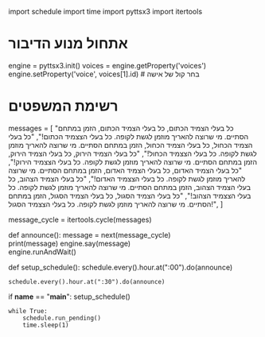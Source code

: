 import schedule
import time
import pyttsx3
import itertools

# אתחול מנוע הדיבור
engine = pyttsx3.init()
voices = engine.getProperty('voices')
engine.setProperty('voice', voices[1].id)  # בחר קול של אישה

# רשימת המשפטים
messages = [
    "כל בעלי הצמיד הכתום, כל בעלי הצמיד הכתום, הזמן במתחם הסתיים. מי שרוצה להאריך מוזמן לגשת לקופה. כל בעלי הצצמיד הכתום!",
    "כל בעלי הצמיד הכחול, כל בעלי הצמיד הכחול, הזמן במתחם הסתיים. מי שרוצה להאריך מוזמן לגשת לקופה. כל בעלי הצצמיד הכחול!",
    "כל בעלי הצמיד הירוק, כל בעלי הצמיד הירוק, הזמן במתחם הסתיים. מי שרוצה להאריך מוזמן לגשת לקופה. כל בעלי הצצמיד הירוק!",
    "כל בעלי הצמיד האדום, כל בעלי הצמיד האדום, הזמן במתחם הסתיים. מי שרוצה להאריך מוזמן לגשת לקופה. כל בעלי הצצמיד האדום!",
    "כל בעלי הצמיד הצהוב, כל בעלי הצמיד הצהוב, הזמן במתחם הסתיים. מי שרוצה להאריך מוזמן לגשת לקופה. כל בעלי הצצמיד הצהוב!",
    "כל בעלי הצמיד הסגול, כל בעלי הצמיד הסגול, הזמן במתחם הסתיים. מי שרוצה להאריך מוזמן לגשת לקופה. כל בעלי הצצמיד הסגול!",
]

message_cycle = itertools.cycle(messages)

def announce():
    message = next(message_cycle)  
    print(message)
    engine.say(message)    
    engine.runAndWait()

def setup_schedule():
    schedule.every().hour.at(":00").do(announce)

    schedule.every().hour.at(":30").do(announce)

if __name__ == "__main__":
    setup_schedule()

    while True:
        schedule.run_pending()
        time.sleep(1)
